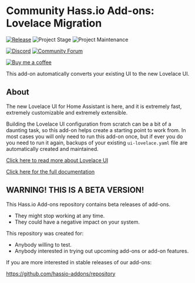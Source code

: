 # Community Hass.io Add-ons: Lovelace Migration

[![Release][release-shield]][release] ![Project Stage][project-stage-shield] ![Project Maintenance][maintenance-shield]

[![Discord][discord-shield]][discord] [![Community Forum][forum-shield]][forum]

[![Buy me a coffee][buymeacoffee-shield]][buymeacoffee]

This add-on automatically converts your existing UI to the new Lovelace UI.

## About

The new Lovelace UI for Home Assistant is here, and it is extremely fast,
extremely customizable and extremely extensible.

Building the Lovelace UI configuration from scratch can be a bit of a
daunting task, so this add-on helps create a starting point to work from.
In most cases you will only need to run this add-on once, but if ever you
do you need to run it again, backups of your existing `ui-lovelace.yaml` file
are automatically created and maintained.

[Click here to read more about Lovelace UI][lovelace-docs]

[Click here for the full documentation][docs]

## WARNING! THIS IS A BETA VERSION!

This Hass.io Add-ons repository contains beta releases of add-ons.

- They might stop working at any time.
- They could have a negative impact on your system.

This repository was created for:

- Anybody willing to test.
- Anybody interested in trying out upcoming add-ons or add-on features.

If you are more interested in stable releases of our add-ons:

<https://github.com/hassio-addons/repository>

[project-stage-shield]: https://img.shields.io/badge/project%20stage-experimental-yellow.svg
[forum-shield]: https://img.shields.io/badge/community-forum-brightgreen.svg
[forum]: https://community.home-assistant.io/t/community-hass-io-add-on-lovelace-migration/61552?u=dale3h
[discord-shield]: https://img.shields.io/discord/330944238910963714.svg
[discord]: https://discord.gg/c5DvZ4e
[lovelace-docs]: https://www.home-assistant.io/lovelace/
[maintenance-shield]: https://img.shields.io/maintenance/yes/2018.svg
[release-shield]: https://img.shields.io/badge/version-v0.1.0-blue.svg
[release]: https://github.com/hassio-addons/addon-lovelace-migration/tree/v0.1.0
[docs]: https://github.com/hassio-addons/addon-lovelace-migration/blob/v0.1.0/README.md
[buymeacoffee-shield]: https://www.buymeacoffee.com/assets/img/guidelines/download-assets-sm-2.svg
[buymeacoffee]: https://www.buymeacoffee.com/dale3h